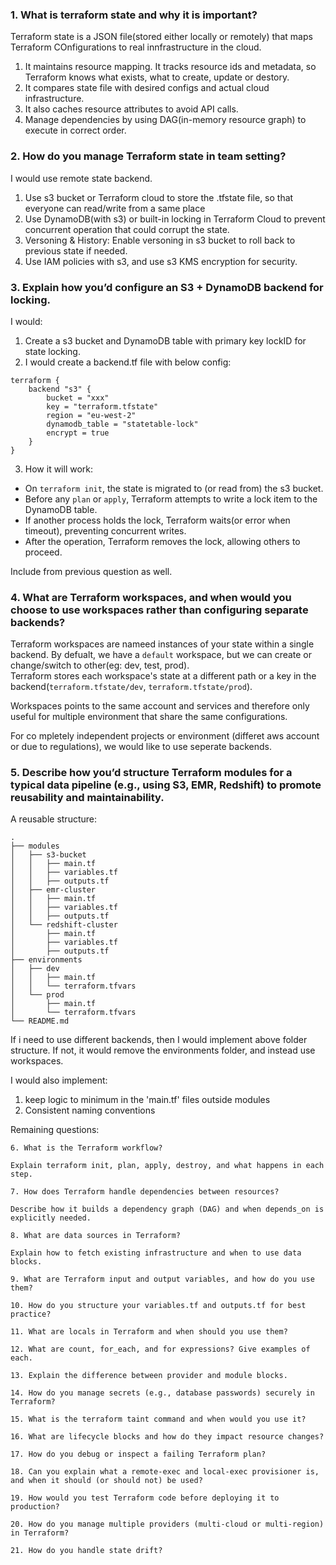 ### 1. What is terraform state and why it is important?

Terraform state is a JSON file(stored either locally or remotely) that maps Terraform COnfigurations to real innfrastructure in the cloud.  

1. It maintains resource mapping. It tracks resource ids and metadata, so Terraform knows what exists, what to create, update or destory.  
2. It compares state file with desired configs and actual cloud infrastructure. 
3. It also caches resource attributes to avoid API calls.
4. Manage dependencies by using DAG(in-memory resource graph) to execute in correct order.

### 2. How do you manage Terraform state in team setting?

I would use remote state backend.

1. Use s3 bucket or Terraform cloud to store the .tfstate file, so that everyone can read/write from a same place
2. Use DynamoDB(with s3) or built-in locking in Terraform Cloud to prevent concurrent operation that could corrupt the state.
3. Versoning & History: Enable versoning in s3 bucket to roll back to previous state if needed.
4. Use IAM policies with s3, and use s3 KMS encryption for security.

### 3. Explain how you’d configure an S3 + DynamoDB backend for locking.

I would: 

1. Create a s3 bucket and DynamoDB table with primary key lockID for state locking.
2. I would create a backend.tf file with below config:
```
terraform {
    backend "s3" {
        bucket = "xxx"
        key = "terraform.tfstate"
        region = "eu-west-2"
        dynamodb_table = "statetable-lock"
        encrypt = true
    }
}
```

3. How it will work:
- On `terraform init`, the state is migrated to (or read from) the s3 bucket.
- Before any `plan` or `apply`, Terraform attempts to write a lock item to the DynamoDB table.
- If another process holds the lock, Terraform waits(or error when timeout), preventing concurrent writes.
- After the operation, Terraform removes the lock, allowing others to proceed.

Include from previous question as well.


### 4.  What are Terraform workspaces, and when would you choose to use workspaces rather than configuring separate backends?

Terraform workspaces are nameed instances of your state within a single backend. By defualt, we have a `default` workspace, but we can create or change/switch to other(eg: dev, test, prod).  
Terraform stores each workspace's state at a different path or a key in the backend(`terraform.tfstate/dev`, `terraform.tfstate/prod`).

Workspaces points to the same account and services and therefore only useful for multiple environment that share the same configurations. 

For co mpletely independent projects or environment (differet aws account or due to regulations), we would like to use seperate backends. 

### 5. Describe how you’d structure Terraform modules for a typical data pipeline (e.g., using S3, EMR, Redshift) to promote reusability and maintainability.

A reusable structure:

```
.
├── modules
│   ├── s3-bucket
│   │   ├── main.tf
│   │   ├── variables.tf
│   │   ├── outputs.tf
│   ├── emr-cluster
│   │   ├── main.tf
│   │   ├── variables.tf
│   │   ├── outputs.tf
│   └── redshift-cluster
│       ├── main.tf
│       ├── variables.tf
│       ├── outputs.tf
├── environments
│   ├── dev
│   │   ├── main.tf
│   │   └── terraform.tfvars
│   └── prod
│       ├── main.tf
│       └── terraform.tfvars
└── README.md

```

If i need to use different backends, then I would implement above folder structure. 
If not, it would remove the environments folder, and instead use workspaces. 

I would also implement:
1. keep logic to minimum in the 'main.tf' files outside modules
2. Consistent naming conventions



Remaining questions:

```
6. What is the Terraform workflow?

Explain terraform init, plan, apply, destroy, and what happens in each step.

7. How does Terraform handle dependencies between resources?

Describe how it builds a dependency graph (DAG) and when depends_on is explicitly needed.

8. What are data sources in Terraform?

Explain how to fetch existing infrastructure and when to use data blocks.

9. What are Terraform input and output variables, and how do you use them?

10. How do you structure your variables.tf and outputs.tf for best practice?

11. What are locals in Terraform and when should you use them?

12. What are count, for_each, and for expressions? Give examples of each.

13. Explain the difference between provider and module blocks.

14. How do you manage secrets (e.g., database passwords) securely in Terraform?

15. What is the terraform taint command and when would you use it?

16. What are lifecycle blocks and how do they impact resource changes?

17. How do you debug or inspect a failing Terraform plan?

18. Can you explain what a remote-exec and local-exec provisioner is, and when it should (or should not) be used?

19. How would you test Terraform code before deploying it to production?

20. How do you manage multiple providers (multi-cloud or multi-region) in Terraform?

21. How do you handle state drift?


```